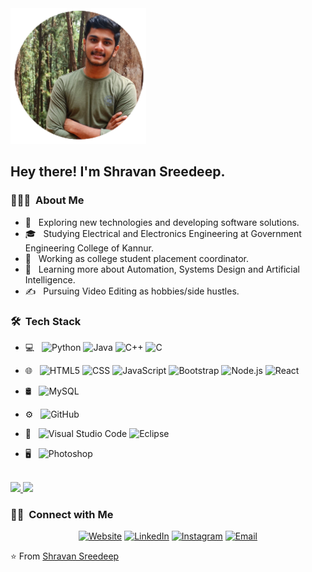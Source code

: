 <img src="https://github.com/ShravanSreedeep/ShravanSreedeep/blob/main/Untitled.png">

<h2> Hey there! I'm Shravan Sreedeep.</h2>

<h3> 👨🏻‍💻 &nbsp;About Me </h3>

- 🤔 &nbsp; Exploring new technologies and developing software solutions.
- 🎓 &nbsp; Studying Electrical and Electronics Engineering at Government Engineering College of Kannur.
- 💼 &nbsp; Working as college student placement coordinator.
- 🌱 &nbsp; Learning more about Automation, Systems Design and Artificial Intelligence.
- ✍️ &nbsp; Pursuing Video Editing as hobbies/side hustles.

<h3> 🛠 &nbsp;Tech Stack</h3>

- 💻 &nbsp;
  ![Python](https://img.shields.io/badge/-Python-333333?style=flat&logo=python)
  ![Java](https://img.shields.io/badge/-Java-333333?style=flat&logo=Java&logoColor=007396)
  ![C++](https://img.shields.io/badge/-C++-333333?style=flat&logo=C%2B%2B&logoColor=00599C)
  ![C](https://img.shields.io/badge/-C-333333?style=flat&logo=C&logoColor=00599C)
- 🌐 &nbsp;
  ![HTML5](https://img.shields.io/badge/-HTML5-333333?style=flat&logo=HTML5)
  ![CSS](https://img.shields.io/badge/-CSS-333333?style=flat&logo=CSS3&logoColor=1572B6)
  ![JavaScript](https://img.shields.io/badge/-JavaScript-333333?style=flat&logo=javascript)
  ![Bootstrap](https://img.shields.io/badge/-Bootstrap-333333?style=flat&logo=bootstrap&logoColor=563D7C)
  ![Node.js](https://img.shields.io/badge/-Node.js-333333?style=flat&logo=node.js)
  ![React](https://img.shields.io/badge/-React-333333?style=flat&logo=react)
- 🛢 &nbsp;
  ![MySQL](https://img.shields.io/badge/-MySQL-333333?style=flat&logo=mysql)
  
- ⚙️ &nbsp;
  ![GitHub](https://img.shields.io/badge/-GitHub-333333?style=flat&logo=github)
  
- 🔧 &nbsp;
  ![Visual Studio Code](https://img.shields.io/badge/-Visual%20Studio%20Code-333333?style=flat&logo=visual-studio-code&logoColor=007ACC)
  ![Eclipse](https://img.shields.io/badge/-Eclipse-333333?style=flat&logo=eclipse-ide&logoColor=2C2255)
- 🖥 &nbsp;
  ![Photoshop](https://img.shields.io/badge/-Photoshop-333333?style=flat&logo=adobe-photoshop)
  

<br/>
<a href="https://github.com/ShravanSreedeep">
  <img height="180em" src="https://github-readme-stats.vercel.app/api?username=ShravanSreedeep&show_icons=true&theme=dracula)"/>
  <img height="180em" src="https://github-readme-stats.vercel.app/api/top-langs/?username=ShravanSreedeep&theme=buefy&layout=compact" />
</a>

<br/>

<h3> 🤝🏻 &nbsp;Connect with Me </h3>

<p align="center">
<a href="https://shravansreedeep.github.io/Personal-Website//"><img alt="Website" src="https://img.shields.io/badge/Website-www.shravansreedeep.com-blue?style=flat-square&logo=google-chrome"></a>
<a href="https://www.linkedin.com/in/shravansreedeep/"><img alt="LinkedIn" src="https://img.shields.io/badge/LinkedIn-Shravan%20Sreedeep-blue?style=flat-square&logo=linkedin"></a>
<a href="https://www.instagram.com/shravansreedeep/"><img alt="Instagram" src="https://img.shields.io/badge/Instagram-Shravan%20Sreedeep-blue?style=flat-square&logo=instagram"></a>
<a href="mailto:shravansreedeep2000@gmail.com"><img alt="Email" src="https://img.shields.io/badge/Email-shravansreedeep2000@gmail.com-blue?style=flat-square&logo=gmail"></a>
</p>

⭐️ From [Shravan Sreedeep](https://github.com/ShravanSreedeep)

